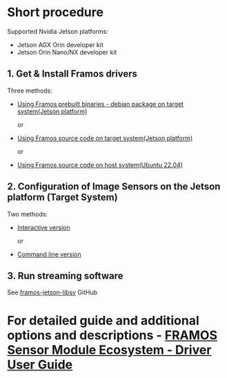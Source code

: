&nbsp;
# Short procedure

Supported Nvidia Jetson platforms:
  - Jetson AGX Orin developer kit
  - Jetson Orin Nano/NX developer kit

## 1. Get & Install Framos drivers
Three methods:
* [Using Framos prebuilt binaries - debian package on target system(Jetson platform)](https://github.com/framosimaging/framos-jetson-drivers/wiki/Install-binaries%E2%80%90debian-on-target-system(Jetson-platform))

  or

* [Using Framos source code on target system(Jetson platform)](https://github.com/framosimaging/framos-jetson-drivers/wiki/Clone,-Compile-and-Install-on-target-system(Jetson-platform))

  or

* [Using Framos source code on host system(Ubuntu 22.04)](https://github.com/framosimaging/framos-jetson-drivers/wiki/Clone,-Cross%E2%80%90Compile,-Install-and-flash-on-host-system(Ubuntu-22.04))

## 2. Configuration of Image Sensors on the Jetson platform (Target System)
Two methods:

* [Interactive version](https://github.com/framosimaging/framos-jetson-drivers/wiki/Interactive-version)

  or

* [Command line version](https://github.com/framosimaging/framos-jetson-drivers/wiki/Command-line-version)

## 3. Run streaming software
See [framos-jetson-libsv](https://github.com/framosimaging/framos-jetson-libsv) GitHub


# For detailed guide and additional options and descriptions - [FRAMOS Sensor Module Ecosystem ‐ Driver User Guide](https://github.com/framosimaging/framos-jetson-drivers/wiki/FRAMOS-Sensor-Module-Ecosystem-%E2%80%90-Driver-User-Guide)
